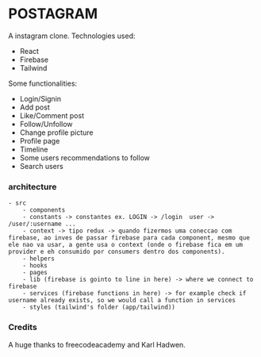 # POSTAGRAM
A instagram clone. 
Technologies used:
- React
- Firebase
- Tailwind

Some functionalities:
- Login/Signin
- Add post
- Like/Comment post
- Follow/Unfollow
- Change profile picture
- Profile page
- Timeline
- Some users recommendations to follow
- Search users


### architecture
    - src
        - components
        - constants -> constantes ex. LOGIN -> /login  user -> /user/:username ...
        - context -> tipo redux -> quando fizermos uma coneccao com firebase, ao inves de passar firebase para cada component, mesmo que ele nao va usar, a gente usa o context (onde o firebase fica em um provider e eh consumido por consumers dentro dos components).
        - helpers
        - hooks
        - pages
        - lib (firebase is gointo to line in here) -> where we connect to firebase
        - services (firebase functions in here) -> for example check if username already exists, so we would call a function in services
        - styles (tailwind's folder (app/tailwind))

### Credits
A huge thanks to freecodeacademy and Karl Hadwen.
